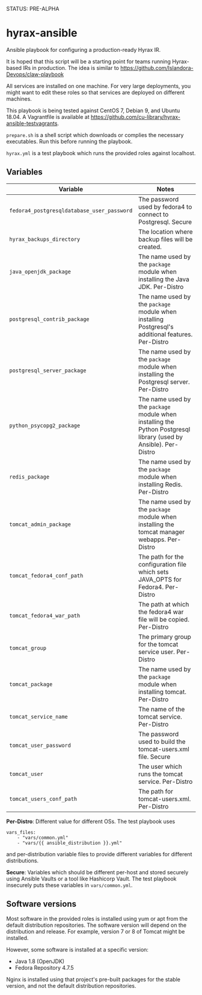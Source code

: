 STATUS: PRE-ALPHA

# hyrax-ansible
Ansible playbook for configuring a production-ready Hyrax IR.

It is hoped that this script will be a starting point for teams running Hyrax-based IRs in production.
The idea is similar to https://github.com/Islandora-Devops/claw-playbook

All services are installed on one machine. For very large deployments, you might want to edit these roles so that services are deployed on different machines.

This playbook is being tested against CentOS 7, Debian 9, and Ubuntu 18.04. A Vagrantfile is available at https://github.com/cu-library/hyrax-ansible-testvagrants.

`prepare.sh` is a shell script which downloads or complies the necessary executables. Run this before running the playbook.

`hyrax.yml` is a test playbook which runs the provided roles against localhost.

## Variables

|Variable|Notes|
|---|---|
|`fedora4_postgresqldatabase_user_password` | The password used by fedora4 to connect to Postgresql. Secure |
|`hyrax_backups_directory` | The location where backup files will be created. |
|`java_openjdk_package` | The name used by the `package` module when installing the Java JDK. Per-Distro |
|`postgresql_contrib_package` | The name used by the `package` module when installing Postgresql's additional features. Per-Distro |
|`postgresql_server_package` | The name used by the `package` module when installing the Postgresql server. Per-Distro |
|`python_psycopg2_package` | The name used by the `package` module when installing the Python Postgresql library (used by Ansible). Per-Distro |
|`redis_package` | The name used by the `package` module when installing Redis. Per-Distro |
|`tomcat_admin_package` | The name used by the `package` module when installing the tomcat manager webapps. Per-Distro |
|`tomcat_fedora4_conf_path` | The path for the configuration file which sets JAVA_OPTS for Fedora4. Per-Distro |
|`tomcat_fedora4_war_path` | The path at which the fedora4 war file will be copied. Per-Distro |
|`tomcat_group` | The primary group for the tomcat service user. Per-Distro |
|`tomcat_package` | The name used by the `package` module when installing tomcat. Per-Distro |
|`tomcat_service_name` | The name of the tomcat service. Per-Distro |
|`tomcat_user_password` | The password used to build the tomcat-users.xml file. Secure |
|`tomcat_user` | The user which runs the tomcat service. Per-Distro |
|`tomcat_users_conf_path` | The path for tomcat-users.xml. Per-Distro |

**Per-Distro**: Different value for different OSs. The test playbook uses

```
vars_files:
    - "vars/common.yml"
    - "vars/{{ ansible_distribution }}.yml"
```

and per-distribution variable files to provide different variables for different distributions.

**Secure**: Variables which should be different per-host and stored securely using Ansible Vaults or a tool like Hashicorp Vault. The test playbook insecurely puts these variables in `vars/common.yml`.

## Software versions

Most software in the provided roles is installed using yum or apt from the default distribution repositories.
The software version will depend on the distribution and release. For example, version 7 or 8 of Tomcat might be installed.

However, some software is installed at a specific version:

* Java 1.8 (OpenJDK)
* Fedora Repository 4.7.5

Nginx is installed using that project's pre-built packages for the stable version, and not the default distribution repositories.
